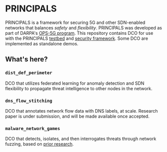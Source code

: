 # PRINCIPALS

PRINCIPALS is a framework for securing 5G and other SDN-enabled networks that balances *safety* and *flexibility*.
PRINCIPALS was developed as part of DARPA's [OPS-5G program](https://www.darpa.mil/research/programs/open-programmable-secure-5g).
This repository contains DCO for use with the PRINCIPALS [testbed](https://github.com/tolgaoa/oai5gcore_scaling) and [security framework](https://github.com/parasecurity/principals). Some DCO are implemented as standalone demos. 


What's here?
------------
### `dist_def_perimeter`

DCO that utilizes federated learning for anomaly detection and SDN flexibility to propagate threat intelligence to other nodes in the network. 

### `dns_flow_stitching`

DCO that annotates network flow data with DNS labels, at scale. Research paper is under submission, and will be made available once accepted. 

### `malware_network_games`

DCO that detects, isolates, and then interrogates threats through network fuzzing, based on [prior research](https://dl.acm.org/doi/abs/10.1145/2076732.2076734).


